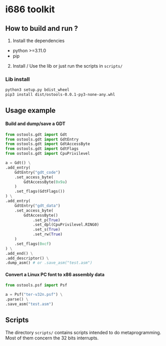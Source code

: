 # i686 toolkit

## How to build and run ?

1. Install the dependencies 
- python >=3.11.0
- pip

2. Install / Use the lib or just run the scripts in `scripts/`

### Lib install

```bash
python3 setup.py bdist_wheel
pip3 install dist/ostools-0.0.1-py3-none-any.whl
```

## Usage example

#### Build and dump/save a GDT
```python
from ostools.gdt import Gdt
from ostools.gdt import GdtEntry
from ostools.gdt import GdtAccessByte
from ostools.gdt import GdtFlags
from ostools.gdt import CpuPrivilevel

a = Gdt() \
.add_entry(
    GdtEntry("gdt_code")
    .set_access_byte(
        GdtAccessByte(0x9a)
    )
    .set_flags(GdtFlags())
) \
.add_entry( 
    GdtEntry("gdt_data")
    .set_access_byte(
        GdtAccessByte()
            .set_p(True)
            .set_dpl(CpuPrivilevel.RING0)
            .set_s(True)
            .set_rw(True)
    )
    .set_flags(0xcf)
) \
.add_end() \
.add_descriptor() \
.dump_asm() # or .save_asm("test.asm")
```

#### Convert a Linux PC font to x86 assembly data

```python
from ostools.psf import Psf

a = Psf("ter-v32n.psf") \
.parse() \
.save_asm("test.asm")
```

## Scripts

The directory `scripts/` contains scripts intended to do metaprogramming. Most of them concern the 32 bits interrupts.

